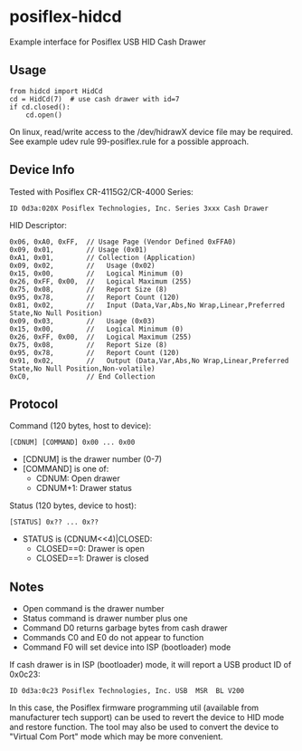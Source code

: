 # posiflex-hidcd

Example interface for Posiflex USB HID Cash Drawer

## Usage

	from hidcd import HidCd
	cd = HidCd(7)  # use cash drawer with id=7
	if cd.closed():
	    cd.open()

On linux, read/write access to the /dev/hidrawX device
file may be required. See example udev rule 99-posiflex.rule
for a possible approach.

## Device Info

Tested with Posiflex CR-4115G2/CR-4000 Series:

	ID 0d3a:020X Posiflex Technologies, Inc. Series 3xxx Cash Drawer

HID Descriptor:

	0x06, 0xA0, 0xFF,  // Usage Page (Vendor Defined 0xFFA0)
	0x09, 0x01,        // Usage (0x01)
	0xA1, 0x01,        // Collection (Application)
	0x09, 0x02,        //   Usage (0x02)
	0x15, 0x00,        //   Logical Minimum (0)
	0x26, 0xFF, 0x00,  //   Logical Maximum (255)
	0x75, 0x08,        //   Report Size (8)
	0x95, 0x78,        //   Report Count (120)
	0x81, 0x02,        //   Input (Data,Var,Abs,No Wrap,Linear,Preferred State,No Null Position)
	0x09, 0x03,        //   Usage (0x03)
	0x15, 0x00,        //   Logical Minimum (0)
	0x26, 0xFF, 0x00,  //   Logical Maximum (255)
	0x75, 0x08,        //   Report Size (8)
	0x95, 0x78,        //   Report Count (120)
	0x91, 0x02,        //   Output (Data,Var,Abs,No Wrap,Linear,Preferred State,No Null Position,Non-volatile)
	0xC0,              // End Collection
 
## Protocol

Command (120 bytes, host to device):

	[CDNUM] [COMMAND] 0x00 ... 0x00

   - [CDNUM] is the drawer number (0-7)
   - [COMMAND] is one of:
      - CDNUM: Open drawer
      - CDNUM+1: Drawer status

Status (120 bytes, device to host):

	[STATUS] 0x?? ... 0x??

   - STATUS is (CDNUM<<4)|CLOSED:
      - CLOSED==0: Drawer is open
      - CLOSED==1: Drawer is closed

## Notes

   - Open command is the drawer number
   - Status command is drawer number plus one
   - Command D0 returns garbage bytes from cash drawer
   - Commands C0 and E0 do not appear to function
   - Command F0 will set device into ISP (bootloader) mode

If cash drawer is in ISP (bootloader) mode, it will report a
USB product ID of 0x0c23:

	ID 0d3a:0c23 Posiflex Technologies, Inc. USB  MSR  BL V200

In this case, the Posiflex firmware programming util (available
from manufacturer tech support) can be used to revert the
device to HID mode and restore function. The tool may also be
used to convert the device to "Virtual Com Port" mode which
may be more convenient.

